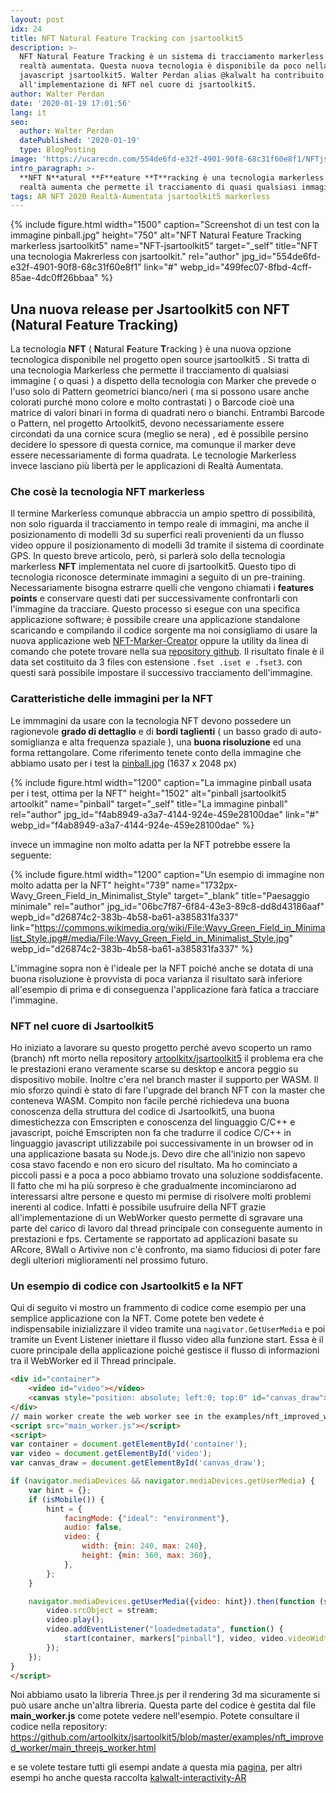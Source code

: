 ```yaml
---
layout: post
idx: 24
title: NFT Natural Feature Tracking con jsartoolkit5
description: >-
  NFT Natural Feature Tracking è un sistema di tracciamento markerless per la
  realtà aumentata. Questa nuova tecnologia è disponibile da poco nella libreria
  javascript jsartoolkit5. Walter Perdan alias @kalwalt ha contribuito
  all'implementazione di NFT nel cuore di jsartoolkit5.
author: Walter Perdan
date: '2020-01-19 17:01:56'
lang: it
seo:
  author: Walter Perdan
  datePublished: '2020-01-19'
  type: BlogPosting
image: 'https://ucarecdn.com/554de6fd-e32f-4901-90f8-68c31f60e8f1/NFTjsartoolkit5.jpeg'
intro_paragraph: >-
  **NFT N**atural **F**eature **T**racking è una tecnologia markerless per la
  realtà aumenta che permette il tracciamento di quasi qualsiasi immagine.
tags: AR NFT 2020 Realtà-Aumentata jsartoolkit5 markerless
---
```

{% include figure.html width="1500" caption="Screenshot di un test con la immagine pinball.jpg" height="750" alt="NFT Natural Feature Tracking markerless jsartoolkit5" name="NFT-jsartoolkit5" target="_self" title="NFT una tecnologia Makrerless con jsartoolkit." rel="author" jpg_id="554de6fd-e32f-4901-90f8-68c31f60e8f1" link="#" webp_id="499fec07-8fbd-4cff-85ae-4dc0ff26bbaa" %}

## Una nuova release per Jsartoolkit5 con NFT (Natural Feature Tracking)

La tecnologia **NFT** ( **N**atural **F**eature **T**racking ) è una nuova opzione tecnologica disponibile nel progetto open source jsartoolkit5 . Si tratta di una tecnologia Markerless che permette il tracciamento di qualsiasi immagine ( o quasi ) a dispetto della tecnologia con Marker che prevede o l'uso solo di Pattern geometrici bianco/neri ( ma si possono usare anche colorati purché mono colore e molto contrastati ) o Barcode cioè una matrice di valori binari in forma di quadrati nero o bianchi. Entrambi Barcode o Pattern, nel progetto Artoolkit5, devono necessariamente essere circondati da una cornice scura (meglio se nera) , ed è possibile persino decidere lo spessore di questa cornice, ma comunque il marker deve essere necessariamente di forma quadrata. Le tecnologie Markerless invece lasciano più libertà per le applicazioni di Realtà Aumentata. 

### Che cosè la tecnologia NFT markerless

Il termine Markerless comunque abbraccia un ampio spettro di possibilità, non solo riguarda il tracciamento in tempo reale di immagini, ma anche il posizionamento di modelli 3d su superfici reali provenienti da un flusso video oppure il posizionamento di modelli 3d tramite il sistema di coordinate GPS. In questo breve articolo, però, si parlerà solo della tecnologia markerless **NFT** implementata nel cuore di jsartoolkit5.  Questo tipo di tecnologia riconosce determinate immagini a seguito di un pre-training. Necessariamente bisogna estrarre quelli che vengono chiamati i **features points** e conservare questi dati per successivamente confrontarli con l'immagine da tracciare. Questo processo si esegue con una specifica applicazione software; è possibile creare una applicazione standalone scaricando e compilando il codice sorgente ma noi consigliamo di usare la nuova applicazione web [NFT-Marker-Creator](https://carnaux.github.io/NFT-Marker-Creator/) oppure la utility da linea di comando che potete trovare nella sua [repository github](https://github.com/Carnaux/NFT-Marker-Creator). Il risultato finale è il data set costituito da 3 files con estensione `.fset .iset e .fset3`. con questi sarà possibile impostare il successivo tracciamento dell'immagine.

### Caratteristiche delle immagini per la NFT

Le immmagini da usare con la tecnologia NFT devono possedere un ragionevole **grado di dettaglio** e di **bordi taglienti** ( un basso grado di auto-somiglianza e alta frequenza spaziale ), una **buona risoluzione** ed una forma rettangolare. Come riferimento tenete conto della immagine che abbiamo usato per i test la [pinball.jpg](https://github.com/artoolkitx/artoolkit5/blob/master/doc/Marker%20images/pinball.jpg) (1637 x 2048 px)

{% include figure.html width="1200" caption="La immagine pinball usata per i test, ottima per  la NFT" height="1502" alt="pinball jsartoolkit5 artoolkit" name="pinball" target="_self" title="La immagine pinball" rel="author" jpg_id="f4ab8949-a3a7-4144-924e-459e28100dae" link="#" webp_id="f4ab8949-a3a7-4144-924e-459e28100dae" %}

invece un immagine non molto adatta per la NFT potrebbe essere la seguente:

{% include figure.html width="1200" caption="Un esempio di immagine non molto adatta per la NFT" height="739" name="1732px-Wavy_Green_Field_in_Minimalist_Style" target="_blank" title="Paesaggio minimale" rel="author" jpg_id="06bc7f87-6f84-43e3-89c8-dd8d43186aaf" wepb_id="d26874c2-383b-4b58-ba61-a385831fa337" link="https://commons.wikimedia.org/wiki/File:Wavy_Green_Field_in_Minimalist_Style.jpg#/media/File:Wavy_Green_Field_in_Minimalist_Style.jpg" webp_id="d26874c2-383b-4b58-ba61-a385831fa337" %}

L'immagine sopra non è l'ideale per la NFT poiché anche se dotata di una buona risoluzione è provvista di poca varianza il risultato sarà inferiore all'esempio di prima e di conseguenza l'applicazione farà fatica a tracciare l'immagine.

### NFT nel cuore di Jsartoolkit5

Ho iniziato a lavorare su questo progetto perché avevo scoperto un ramo (branch) nft morto nella repository [artoolkitx/jsartoolkit5](https://github.com/artoolkitx/jsartoolkit5) il problema era che le prestazioni erano veramente scarse su desktop e ancora peggio su dispositivo mobile. Inoltre c'era nel branch master il supporto per WASM. Il mio sforzo quindi è stato di fare l'upgrade del branch NFT con la master che conteneva WASM. Compito non facile perché richiedeva una buona conoscenza della struttura del codice di Jsartoolkit5, una buona dimestichezza con Emscripten e conoscenza del linguaggio C/C++ e javascript, poiché Emscripten non fa che tradurre il codice C/C++ in linguaggio javascript utilizzabile poi successivamente in un browser od in una applicazione basata su Node.js. Devo dire che all'inizio non sapevo cosa stavo facendo e non ero sicuro del risultato. Ma ho cominciato a piccoli passi e a poca a poco abbiamo trovato una soluzione soddisfacente.  Il fatto che mi ha più sorpreso è che gradualmente incominciarono ad interessarsi altre persone e questo mi permise di risolvere molti problemi inerenti al codice. Infatti è possibile usufruire della NFT grazie all'implementazione di un WebWorker questo permette di sgravare una parte del carico di lavoro dal thread principale con conseguente aumento in prestazioni e fps. Certamente se rapportato ad applicazioni basate su ARcore, 8Wall o Artivive  non c'è confronto, ma siamo fiduciosi di poter fare degli ulteriori miglioramenti nel prossimo futuro.

### Un esempio di codice con Jsartoolkit5 e la NFT

Qui di seguito vi mostro un frammento di codice come esempio per una semplice applicazione con la NFT. Come potete ben vedete é indispensabile inizializzare il video tramite una `nagivator.GetUserMedia` e poi tramite un Event Listener iniettare il flusso video alla funzione start. Essa è il cuore principale della applicazione poiché gestisce il flusso di informazioni tra il WebWorker ed il Thread principale. 

```html
<div id="container">
    <video id="video"></video>
    <canvas style="position: absolute; left:0; top:0" id="canvas_draw"></canvas>
</div>
// main worker create the web worker see in the examples/nft_improved_worker for details
<script src="main_worker.js"></script>
<script>
var container = document.getElementById('container');
var video = document.getElementById('video');
var canvas_draw = document.getElementById('canvas_draw');

if (navigator.mediaDevices && navigator.mediaDevices.getUserMedia) {
    var hint = {};
    if (isMobile()) {
        hint = {
            facingMode: {"ideal": "environment"},
            audio: false,
            video: {
                width: {min: 240, max: 240},
                height: {min: 360, max: 360},
            },
        };
    }

    navigator.mediaDevices.getUserMedia({video: hint}).then(function (stream) {
        video.srcObject = stream;
        video.play();
        video.addEventListener("loadedmetadata", function() {
            start(container, markers["pinball"], video, video.videoWidth, video.videoHeight, canvas_draw, function() { statsMain.update() }, function() { statsWorker.update()) };
        });
    });
}
</script>
```

Noi abbiamo usato la libreria Three.js per il rendering 3d ma sicuramente si può usare anche un'altra libreria. Questa parte del codice è gestita dal file **main_worker.js** come potete vedere nell'esempio. Potete consultare il codice nella repository: <https://github.com/artoolkitx/jsartoolkit5/blob/master/examples/nft_improved_worker/main_threejs_worker.html>

e se volete testare tutti gli esempi andate a questa mia [pagina](https://kalwalt.github.io/jsartoolkit5/examples/), per altri esempi  ho anche questa raccolta [kalwalt-interactivity-AR](https://github.com/kalwalt/kalwalt-interactivity-AR)
